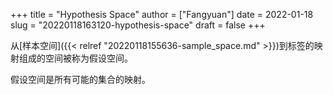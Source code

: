 +++
title = "Hypothesis Space"
author = ["Fangyuan"]
date = 2022-01-18
slug = "20220118163120-hypothesis-space"
draft = false
+++

从[样本空间]({{< relref "20220118155636-sample_space.md" >}})到标签的映射组成的空间被称为假设空间。

假设空间是所有可能的集合的映射。
